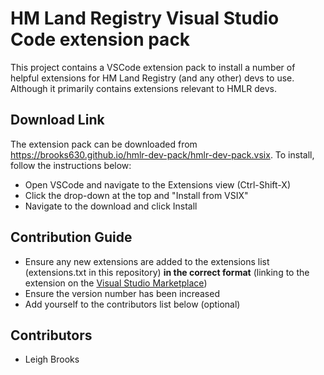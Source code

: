 # HM Land Registry Visual Studio Code extension pack

This project contains a VSCode extension pack to install a number of helpful extensions for HM Land Registry (and any other) devs to use. Although it primarily contains extensions relevant to HMLR devs.

## Download Link

The extension pack can be downloaded from https://brooks630.github.io/hmlr-dev-pack/hmlr-dev-pack.vsix. To install, follow the instructions below:

- Open VSCode and navigate to the Extensions view (Ctrl-Shift-X)
- Click the drop-down at the top and "Install from VSIX"
- Navigate to the download and click Install

## Contribution Guide

* Ensure any new extensions are added to the extensions list (extensions.txt in this repository) **in the correct format** (linking to the extension on the [Visual Studio Marketplace](https://marketplace.visualstudio.com/))
* Ensure the version number has been increased
* Add yourself to the contributors list below (optional)

## Contributors

* Leigh Brooks

